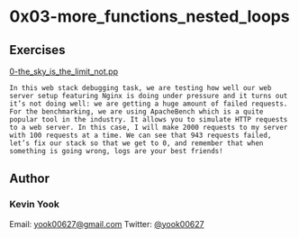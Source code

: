 # 0x03-more_functions_nested_loops

## Exercises

[0-the_sky_is_the_limit_not.pp](./0-the_sky_is_the_limit_not.pp)
```
In this web stack debugging task, we are testing how well our web server setup featuring Nginx is doing under pressure and it turns out it’s not doing well: we are getting a huge amount of failed requests. 
For the benchmarking, we are using ApacheBench which is a quite popular tool in the industry. It allows you to simulate HTTP requests to a web server. In this case, I will make 2000 requests to my server with 100 requests at a time. We can see that 943 requests failed, let’s fix our stack so that we get to 0, and remember that when something is going wrong, logs are your best friends! 
```

## Author
### Kevin Yook 
Email: <yook00627@gmail.com> Twitter: [@yook00627](https://twitter.com/yook00627)
